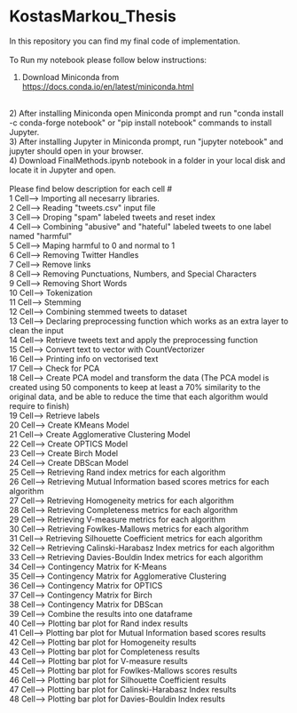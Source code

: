 # KostasMarkou_Thesis
In this repository you can find my final code of implementation. 
<br>
<br>
To Run my notebook please follow below instructions:
<br>
1) Download Miniconda from https://docs.conda.io/en/latest/miniconda.html
<br>
2) After installing Miniconda open Miniconda prompt and run "conda install -c conda-forge notebook" or "pip install notebook" commands to install Jupyter.
<br>
3) After installing Jupyter in Miniconda prompt, run "jupyter notebook" and jupyter should open in your browser.
<br>
4) Download FinalMethods.ipynb notebook in a folder in your local disk and locate it in Jupyter and open.
<br>
<br>
Please find below description for each cell #
<br>
1 Cell--> Importing all necesarry libraries.
<br>
2 Cell--> Reading "tweets.csv" input file
<br>
3 Cell--> Droping "spam" labeled tweets and reset index
<br>
4 Cell--> Combining "abusive" and "hateful" labeled tweets to one label named "harmful"
<br>
5 Cell--> Maping harmful to 0 and normal to 1
<br>
6 Cell--> Removing Twitter Handles
<br>
7 Cell--> Remove links
<br>
8 Cell--> Removing Punctuations, Numbers, and Special Characters
<br>
9 Cell--> Removing Short Words 
<br>
10 Cell--> Tokenization
<br>
11 Cell--> Stemming
<br>
12 Cell--> Combining stemmed tweets to dataset
<br>
13 Cell--> Declaring preprocessing function which works as an extra layer to clean the input
<br>
14 Cell--> Retrieve tweets text and apply the preprocessing function
<br>
15 Cell--> Convert text to vector with CountVectorizer
<br>
16 Cell--> Printing info on vectorised text
<br>
17 Cell--> Check for PCA
<br>
18 Cell--> Create PCA model and transform the data (The PCA model is created using 50 components to keep at least a 70% similarity to the original data, and be able to reduce the time that each algorithm would require to finish)
<br>
19 Cell--> Retrieve labels
<br>
20 Cell--> Create KMeans Model
<br>
21 Cell--> Create Agglomerative Clustering Model
<br>
22 Cell--> Create OPTICS Model
<br>
23 Cell--> Create Birch Model
<br>
24 Cell--> Create DBScan Model
<br>
25 Cell--> Retrieving Rand index metrics for each algorithm
<br>
26 Cell--> Retrieving Mutual Information based scores metrics for each algorithm
<br>
27 Cell--> Retrieving Homogeneity metrics for each algorithm
<br>
28 Cell--> Retrieving Completeness metrics for each algorithm
<br>
29 Cell--> Retrieving V-measure metrics for each algorithm
<br>
30 Cell--> Retrieving Fowlkes-Mallows metrics for each algorithm
<br>
31 Cell--> Retrieving Silhouette Coefficient metrics for each algorithm
<br>
32 Cell--> Retrieving Calinski-Harabasz Index metrics for each algorithm
<br>
33 Cell--> Retrieving Davies-Bouldin Index metrics for each algorithm
<br>
34 Cell--> Contingency Matrix for K-Means
<br>
35 Cell--> Contingency Matrix for Agglomerative Clustering
<br>
36 Cell--> Contingency Matrix for OPTICS
<br>
37 Cell--> Contingency Matrix for Birch
<br>
38 Cell--> Contingency Matrix for DBScan
<br>
39 Cell--> Combine the results into one dataframe
<br>
40 Cell--> Plotting bar plot for Rand index results
<br>
41 Cell--> Plotting bar plot for Mutual Information based scores results
<br>
42 Cell--> Plotting bar plot for Homogeneity results
<br>
43 Cell--> Plotting bar plot for Completeness results
<br>
44 Cell--> Plotting bar plot for V-measure results
<br>
45 Cell--> Plotting bar plot for Fowlkes-Mallows scores results
<br> 
46 Cell--> Plotting bar plot for Silhouette Coefficient results
<br>
47 Cell--> Plotting bar plot for Calinski-Harabasz Index results
<br>
48 Cell--> Plotting bar plot for Davies-Bouldin Index results
